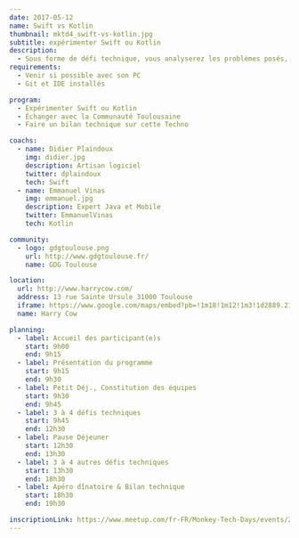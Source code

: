 ```yaml
---
date: 2017-05-12
name: Swift vs Kotlin
thumbnail: mktd4_swift-vs-kotlin.jpg
subtitle: expérimenter Swift ou Kotlin
description:
  - Sous forme de défi technique, vous analyserez les problèmes posés, coderez et présenterez sous forme de pitch de 5 minutes vos résultats. Le but est d'apprendre, de comparer, d’approfondir la connaissance de ces technologies dans une ambiance fun.
requirements:
  - Venir si possible avec son PC
  - Git et IDE installés

program:
  - Expérimenter Swift ou Kotlin
  - Échanger avec la Communauté Toulousaine
  - Faire un bilan technique sur cette Techno

coachs:
  - name: Didier Plaindoux
    img: didier.jpg
    description: Artisan logiciel
    twitter: dplaindoux
    tech: Swift
  - name: Emmanuel Vinas
    img: emmanuel.jpg
    description: Expert Java et Mobile
    twitter: EmmanuelVinas
    tech: Kotlin

community:
  - logo: gdgtoulouse.png
    url: http://www.gdgtoulouse.fr/
    name: GDG Toulouse

location:
  url: http://www.harrycow.com/
  address: 13 rue Sainte Ursule 31000 Toulouse
  iframe: https://www.google.com/maps/embed?pb=!1m18!1m12!1m3!1d2889.2108114431708!2d1.4394906157111187!3d43.60215206374777!2m3!1f0!2f0!3f0!3m2!1i1024!2i768!4f13.1!3m3!1m2!1s0x12aebb6258220a07%3A0xf1d45637938f3453!2sHarryCow!5e0!3m2!1sfr!2sfr!4v1466094946954
  name: Harry Cow

planning:
  - label: Accueil des participant(e)s
    start: 9h00
    end: 9h15
  - label: Présentation du programme
    start: 9h15
    end: 9h30
  - label: Petit Déj., Constitution des équipes
    start: 9h30
    end: 9h45
  - label: 3 à 4 défis techniques
    start: 9h45
    end: 12h30
  - label: Pause Déjeuner
    start: 12h30
    end: 13h30
  - label: 3 à 4 autres défis techniques
    start: 13h30
    end: 18h30
  - label: Apéro dînatoire & Bilan technique
    start: 18h30
    end: 19h30

inscriptionLink: https://www.meetup.com/fr-FR/Monkey-Tech-Days/events/236337299/
---
```

